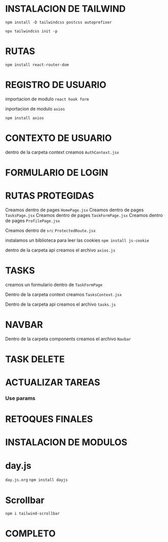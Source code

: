 # INSTALACION DE TAILWIND

`npm install -D tailwindcss postcss autoprefixer`

`npx tailwindcss init -p`

# RUTAS

`npm install react-router-dom`

# REGISTRO DE USUARIO

importacion de modulo `react hook form`

inportacion de modulo `axios`

`npm install axios`

# CONTEXTO DE USUARIO

dentro de la carpeta context creamos `AuthContext.jsx`

# FORMULARIO DE LOGIN

# RUTAS PROTEGIDAS

Creamos dentro de pages `HomePage.jsx`
Creamos dentro de pages `TasksPage.jsx`
Creamos dentro de pages `TaskFormPage.jsx`
Creamos dentro de pages `ProfilePage.jsx`

Creamos dentro de `src` `ProtectedRoute.jsx`

instalamos un biblioteca para leer las cookies `npm install js-cookie`

dentro de la carpeta api creamos el archivo `axios.js`

# TASKS

creamos un formulario dentro de `TaskFormPage`

Dentro de la carpeta context creamos `TasksContext.jsx`

Dentro de la carpeta api creamos el archivo `tasks.js`

# NAVBAR

Dentro de la carpeta components creamos el archivo `Navbar`

# TASK DELETE

# ACTUALIZAR TAREAS

### Use params

# RETOQUES FINALES

# INSTALACION DE MODULOS

# day.js

`day.js.org` `npm install dayjs`

# Scrollbar

`npm i tailwind-scrollbar`

# COMPLETO
